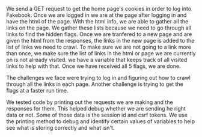 We send a GET request to get the home page's cookies in order to log into
Fakebook. Once we are logged in we are at the page after logging in and have the html
of the page. With the html info, we are able to gather all the links on the page.
We gather these lists because we need to go through all links to find the hidden flags.
Once we are tranfered to a new page and are given the html from the responses, the links
in the new page is added to the list of links we need to crawl. To make sure we are not
going to a link more than once, we make sure the list of links in the html or page we
are currently on is not already visited. we have a variable that keeps track of all visited
links to help with that. Once we have received all 5 flags, we are done.

The challenges we face were trying to log in and figuring out how to crawl through
all the links in each page. Another challenge is trying to get the flags at a faster
run time.

We tested code by printing out the requests we are making and the responses for them.
This helped debug whether we are sending he right data or not. Some of those data
is the session id and csrf tokens. We use the printing method to debug and identify
certain values of variables to help see what is storing correctly and what isn't.